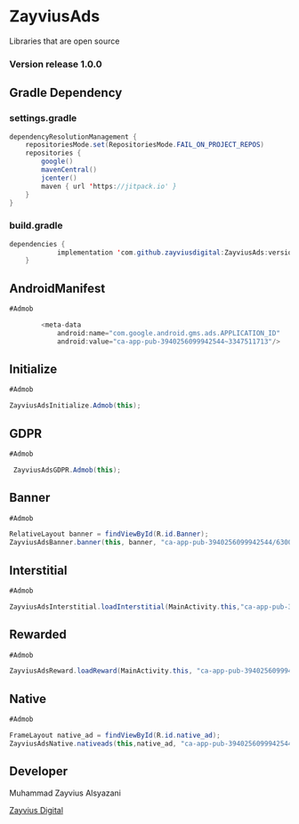 # ZayviusAds
Libraries that are open source

### Version release 1.0.0

## Gradle Dependency

### settings.gradle
```java
dependencyResolutionManagement {
    repositoriesMode.set(RepositoriesMode.FAIL_ON_PROJECT_REPOS)
    repositories {
        google()
        mavenCentral()
        jcenter()
        maven { url 'https://jitpack.io' }
    }
}
```

### build.gradle
```java
dependencies {
	        implementation 'com.github.zayviusdigital:ZayviusAds:version'
	}
```
## AndroidManifest

```java
#Admob

        <meta-data
            android:name="com.google.android.gms.ads.APPLICATION_ID"
            android:value="ca-app-pub-3940256099942544~3347511713"/>
```
## Initialize

```java
#Admob

ZayviusAdsInitialize.Admob(this);
```
## GDPR

```java
#Admob

 ZayviusAdsGDPR.Admob(this);
```
## Banner

```java
#Admob

RelativeLayout banner = findViewById(R.id.Banner);
ZayviusAdsBanner.banner(this, banner, "ca-app-pub-3940256099942544/6300978111");
```

## Interstitial

```java
#Admob

ZayviusAdsInterstitial.loadInterstitial(MainActivity.this,"ca-app-pub-3940256099942544/1033173712",interval);
```
## Rewarded

```java
#Admob

ZayviusAdsReward.loadReward(MainActivity.this, "ca-app-pub-3940256099942544/5224354917", interval);
```

## Native

```java
#Admob

FrameLayout native_ad = findViewById(R.id.native_ad);
ZayviusAdsNative.nativeads(this,native_ad, "ca-app-pub-3940256099942544/2247696110");
```



## Developer
Muhammad Zayvius Alsyazani

[Zayvius Digital](https://zayviusdigital.com/)
